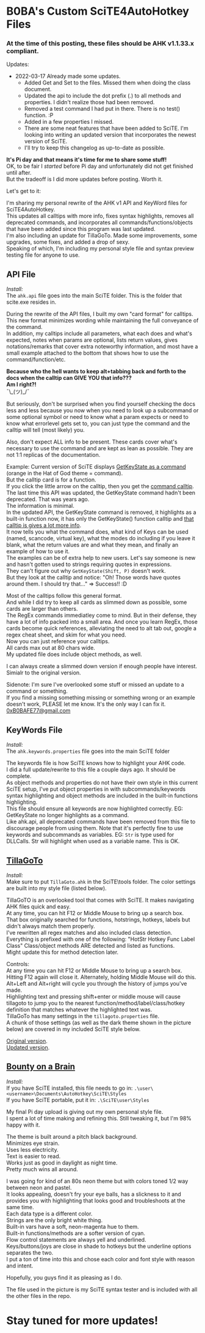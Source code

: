 
# **B0BA's Custom SciTE4AutoHotkey Files**

### At the time of this posting, these files should be AHK v1.1.33.x compliant.  

Updates:  
* 2022-03-17 Already made some updates.  
  * Added Get and Set to the files. Missed them when doing the class document.
  * Updated the api to include the dot prefix (.) to all methods and properties. I didn't realize those had been removed.
  * Removed a test command I had put in there. There is no test() function. :P
  * Added in a few properties I missed.
  * There are some neat features that have been added to SciTE. I'm looking into writing an updated version that incorporates the newest version of SciTE.
  * I'll try to keep this changelog as up-to-date as possible.

**It's Pi day and that means it's time for me to share some stuff!**  
OK, to be fair I *started* before Pi day and unfortunately did not get finished until after.  
But the tradeoff is I did more updates before posting. Worth it.  

Let's get to it:

I'm sharing my personal rewrite of the AHK v1 API and KeyWord files for SciTE4AutoHotkey.  
This updates all calltips with more info, fixes syntax highlights, removes all deprecated commands, and incorporates all commands/functions/objects that have been added since this program was last updated.  
I'm also including an update for TillaGoTo. Made some improvements, some upgrades, some fixes, and added a drop of sexy.  
Speaking of which, I'm including my personal style file and syntax preview testing file for anyone to use.

## API File

*Install:*  
The `ahk.api` file goes into the main SciTE folder. This is the folder that scite.exe resides in.

During the rewrite of the API files, I built my own "card format" for calltips.  
This new format minimizes wording while maintaining the full conveyance of the command.  
In addition, my calltips include all parameters, what each does and what's expected, notes when params are optional, lists return values, gives notations/remarks that cover extra noteworthy information, and most have a small example attached to the bottom that shows how to use the command/function/etc.

**Because who the hell wants to keep alt+tabbing back and forth to the docs when the calltip can GIVE YOU that info???**  
**Am I right?!**  
¯\\\_(ツ)\_/¯  

But seriously, don't be surprised when you find yourself checking the docs less and less because you now when you need to look up a subcommand or some optional symbol or need to know what a param expects or need to know what errorlevel gets set to, you can just type the command and the calltip will tell (most likely) you.  

Also, don't expect ALL info to be present. These cards cover what's necessary to use the command and are kept as lean as possible. They are not 1:1 replicas of the documentation.

Example: Current version of SciTE displays [GetKeyState as a command](https://i.imgur.com/aWgDNVf.png) (orange in the Hat of God theme = command).  
But the calltip card is for a function.  
If you click the little arrow on the calltip, then you get the [command calltip](https://i.imgur.com/ujaLVd0.png).  
The last time this API was updated, the GetKeyState command hadn't been deprecated. That was years ago.  
The information is minimal.  
In the updated API, the GetKeyState command is removed, it highlights as a built-in function now, it has only the GetKeyState() function calltip and [that calltip is gives a lot more info](https://i.imgur.com/hCafNOl.png).  
It now tells you what the command does, what kind of Keys can be used (named, scancode, virtual key), what the modes do including if you leave it blank, what the return values are and what they mean, and finally an example of how to use it.  
The examples can be of extra help to new users. Let's say someone is new and hasn't gotten used to strings requiring quotes in expressions.  
They can't figure out why `GetKeyState(Shift, P)` doesn't work.  
But they look at the calltip and notice: "Oh! Those words have quotes around them. I should try that..." => Success!! :D  

Most of the calltips follow this general format.  
And while I did try to keep all cards as slimmed down as possible, some cards are larger than others.  
The RegEx commands immediatley come to mind. But in their defense, they have a lot of info packed into a small area.
And once you learn RegEx, those cards become quick references, alleviating the need to alt tab out, google a regex cheat sheet, and skim for what you need.  
Now you can just reference your calltips.  
All cards max out at 80 chars wide.  
My updated file does include object methods, as well.

I can always create a slimmed down version if enough people have interest. Simialr to the original version.  

Sidenote: I'm sure I've overlooked some stuff or missed an update to a command or something.  
If you find a missing something missing or something wrong or an example doesn't work, PLEASE let me know. It's the only way I can fix it.  
0xB0BAFE77@gmail.com  

## KeyWords File

*Install:*  
The `ahk.keywords.properties` file goes into the main SciTE folder

The keywords file is how SciTE knows how to highlight your AHK code.  
I did a full update/rewrite to this file a couple days ago. It should be complete.  
As object methods and properties do not have their own style in this current SciTE setup, I've put object properties in with subcommands/keywords syntax highlighting and object methods are included in the built-in functions highlighting.  
This file should ensure all keywords are now highlighted correctly. EG: GetKeyState no longer highlights as a command.  
Like ahk.api, all deprecated commands have been removed from this file to discourage people from using them. 
Note that it's perfectly fine to use keywords and subcommands as variables. EG: `Str` is type used for DLLCalls. Str will highlight when used as a variable name. This is OK.

## [TillaGoTo](https://i.imgur.com/MGm68Nu.png)
*Install:*  
Make sure to put `TillaGoto.ahk` in the SciTE\tools folder.
The color settings are built into my style file (listed below).

TillaGoTO is an overlooked tool that comes with SciTE. It makes navigating AHK files quick and easy.  
At any time, you can hit F12 or Middle Mouse to bring up a search box.  
That box originally searched for functions, hotstrings, hotkeys, labels but didn't always match them properly.  
I've rewritten all regex matches and also included class detection.  
Everything is prefixed with one of the following: "HotStr Hotkey Func Label Class" 
Class/object methods ARE detected and listed as functions.  
Might update this for method detection later.  

Controls:  
At any time you can hit F12 or Middle Mouse to bring up a search box.  
Hitting F12 again will close it. Alternately, holding Middle Mouse will do this.  
Alt+Left and Alt+right will cycle you through the history of jumps you've made.  
Highlighting text and pressing shift+enter or middle mouse will cause tillagoto to jump you to the nearest function/method/label/class/hotkey definition that matches whatever the highlighted text was.  
TillaGoTo has many settings in the `tillagoto.properties` file.  
A chunk of those settings (as well as the dark theme shown in the picture below) are covered in my included SciTE style below.

[Original version](https://i.imgur.com/MMF3OJf.png).  
[Updated version](https://i.imgur.com/MGm68Nu.png).

## [Bounty on a Brain](https://i.imgur.com/1agWRh9.png)

*Install:*  
If you have SciTE installed, this file needs to go in: `.\user\<username>\Documents\AutoHotkey\SciTE\Styles`  
If you have SciTE portable, put it in: `.\SciTE\user\Styles`

My final Pi day upload is giving out my own personal style file.  
I spent a lot of time making and refining this. Still tweaking it, but I'm 98% happy with it.  

The theme is built around a pitch black background.  
Minimizes eye strain.  
Uses less electricity.  
Text is easier to read.  
Works just as good in daylight as night time.  
Pretty much wins all around.  

I was going for kind of an 80s neon theme but with colors toned 1/2 way between neon and pastel.  
It looks appealing, doesn't fry your eye balls, has a slickness to it and provides you with highlighting that looks good and troubleshoots at the same time.  
Each data type is a different color.  
Strings are the only bright white thing.  
Built-in vars have a soft, neon-magenta hue to them.  
Built-in functions/methods are a softer version of cyan.  
Flow control statements are always yell and underlined.  
Keys/buttons/joys are close in shade to hotkeys but the underline options separates the two.  
I put a ton of time into this and chose each color and font style with reason and intent.  

Hopefully, you guys find it as pleasing as I do.

The file used in the picture is my SciTE syntax tester and is included with all the other files in the repo.    

# Stay tuned for more updates!
